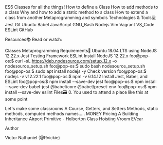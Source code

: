 ES6 Classes for all the things!
How to define a Class How to add methods to a class Why and how to add a static method to a class How to extend a class from another Metaprogramming and symbols Technologies & Tools:computer: Jest Git Ubuntu Babel JavaScript GNU_Bash Nodejs Vim Vagrant VS_Code ESLint GitHub

Resources:books: Read or watch:

Classes Metaprogramming Requirements:hammer: Ubuntu 18.04 LTS using NodeJS 12.22.x Jest Testing Framework ESLint Install NodeJS 12.22.x foo@pop-os:$ curl -sL https://deb.nodesource.com/setup_12.x -o nodesource_setup.sh foo@pop-os:$ sudo bash nodesource_setup.sh foo@pop-os:$ sudo apt install nodejs -y Check version foo@pop-os:$ nodejs -v v12.22.1 foo@pop-os:$ npm -v 6.14.12 Install Jest, Babel, and ESLint foo@pop-os:$ npm install --save-dev jest foo@pop-os:$ npm install --save-dev babel-jest @babel/core @babel/preset-env foo@pop-os:$ npm install --save-dev eslint Files:card_file_box: 0. You used to attend a place like this at some point

Let's make some classrooms
A Course, Getters, and Setters
Methods, static methods, computed methods names..... MONEY
Pricing
A Building
Inheritance
Airport
Primitive - Holberton Class
Hoisting
Vroom
EVcar

Author

Victor Nathaniel (@Rvickie)